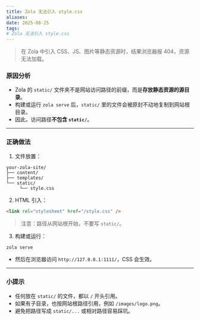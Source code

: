 ```yaml
---
title: Zola 无法引入 style.css
aliases:
date: 2025-08-25
tags:
# Zola 无法引入 style.css
---
```

    
> 在 Zola 中引入 CSS、JS、图片等静态资源时，结果浏览器报 404，资源无法加载。

<!-- more -->

### 原因分析

- Zola 的 `static/` 文件夹不是网站访问路径的前缀，而是**存放静态资源的源目录**。
- 构建或运行 `zola serve` 后，`static/` 里的文件会被原封不动地复制到网站根目录。
- 因此，访问路径**不包含 `static/`**。

---

### 正确做法

1. 文件放置：

```
your-zola-site/
├── content/
├── templates/
└── static/
     └── style.css
```

2. HTML 引入：

```html
<link rel="stylesheet" href="/style.css" />
```

> 注意：路径从网站根开始，不要写 `static/`。

3. 构建或运行：

```bash
zola serve
```

- 然后在浏览器访问 `http://127.0.0.1:1111/`，CSS 会生效。

---

### 小提示

- 任何放在 `static/` 的文件，都以 `/` 开头引用。
- 如果有子目录，也按网站根路径引用，例如 `/images/logo.png`。
- 避免把路径写成 `static/...` 或相对路径容易踩坑。
